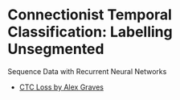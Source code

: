 # Connectionist Temporal Classification: Labelling Unsegmented
Sequence Data with Recurrent Neural Networks

* [CTC Loss by Alex Graves](https://www.cs.toronto.edu/~graves/icml_2006.pdf)
